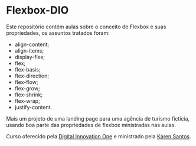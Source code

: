 # Flexbox-DIO
Este repositório contém aulas sobre o conceito de Flexbox e suas propriedades, os assuntos tratados foram:
* align-content;
* align-items;
* display-flex;
* flex;
* flex-basis;
* flex-direction;
* flex-flow;
* flex-grow;
* flex-shrink;
* flex-wrap;
* justify-content.

Mais um projeto de uma landing page para uma agência de turismo fictícia, usando boa parte das propriedades de flexbox ministradas nas aulas.

Curso oferecido pela [Digital Innovation One](https://github.com/digitalinnovationone) e ministrado pela [Karen Santos](https://gitlab.com/karensantos/project-flexbox-dio).
